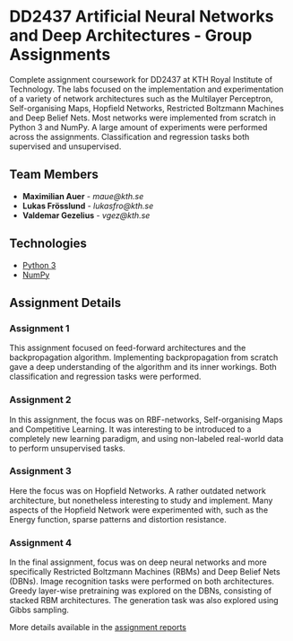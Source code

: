 # DD2437 Artificial Neural Networks and Deep Architectures - Group Assignments

Complete assignment coursework for DD2437 at KTH Royal Institute of Technology. The labs focused on the implementation and experimentation of a variety of network architectures such as the Multilayer Perceptron, Self-organising Maps, Hopfield Networks, Restricted Boltzmann Machines and Deep Belief Nets. Most networks were implemented from scratch in Python 3 and NumPy. A large amount of experiments were performed across the assignments. Classification and regression tasks both supervised and unsupervised.

## Team Members

<ul>
    <li>
        <strong>Maximilian Auer</strong> - <i style="text-decoration: none;">maue@kth.se</i>
    </li>
    <li>
        <strong>Lukas Frösslund</strong> - <i style="text-decoration: none;">lukasfro@kth.se</i>
    </li>
    <li>
        <strong>Valdemar Gezelius</strong> - <i style="text-decoration: none;">vgez@kth.se</i>
    </li>  
</ul>

## Technologies

-   [Python 3](https://www.python.org/)
-   [NumPy](https://numpy.org/)

## Assignment Details

### Assignment 1

This assignment focused on feed-forward architectures and the backpropagation algorithm. Implementing backpropagation from scratch gave a deep understanding of the algorithm and its inner workings. Both classification and regression tasks were performed.

### Assignment 2

In this assignment, the focus was on RBF-networks, Self-organising Maps and Competitive Learning. It was interesting to be introduced to a completely new learning paradigm, and using non-labeled real-world data to perform unsupervised tasks.

### Assignment 3

Here the focus was on Hopfield Networks. A rather outdated network architecture, but nonetheless interesting to study and implement. Many aspects of the Hopfield Network were experimented with, such as the Energy function, sparse patterns and distortion resistance.

### Assignment 4

In the final assignment, focus was on deep neural networks and more specifically Restricted Boltzmann Machines (RBMs) and Deep Belief Nets (DBNs). Image recognition tasks were performed on both architectures. Greedy layer-wise pretraining was explored on the DBNs, consisting of stacked RBM architectures. The generation task was also explored using Gibbs sampling.

More details available in the <a href="#">assignment reports</a>
